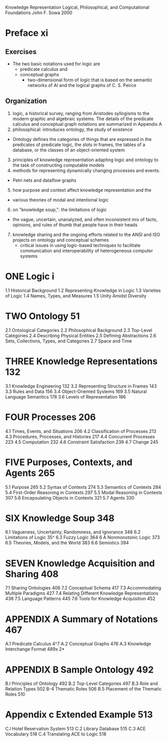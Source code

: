 Knowledge Representation
  Logical, Philosophical, and Computational Foundations
John F. Sowa
2000

# Preface xi

## Exercises

* The two basic notations used for logic are
  * predicate calculus and
  * conceptual graphs
    * two-dimensional form of logic that is based on the semantic networks of
      AI and the logical graphs of C. S. Peirce

## Organization

1. logic, a historical survey, ranging from Aristodes syllogisms to the modern
   graphic and algebraic systems.  The details of the predicate calculus and
   conceptual graph notations are summarized in Appendix A
2. philosophical: introduces ontology, the study of existence
  * Ontology defines the categories of things that are expressed in the
    predicates of predicate logic, the slots in frames, the tables of a
    database, or the classes of an object-oriented system
3. principles of knowledge representation
  adapting logic and ontology to the task of constructing computable models
4. methods for representing dynamically changing processes and events.
  * Petri nets and dataflow graphs
5. how purpose and context affect knowledge representation and the
  * various theories of modal and intentional logic
6. on "knowledge soup,": the limitations of logic
  * the vague, uncertain, unanalyzed, and often inconsistent mix of facts,
    opinions, and rules of thumb that people have in their heads
7. knowledge sharing and the ongoing efforts related to the ANSI and ISO
   projects on ontology and conceptual schemes
   * critical issues in using logic-based techniques to facilitate communication
     and interoperability of heterogeneous computer systems

# ONE Logic i
1.1 Historical Background
1.2 Representing Knowledge in Logic
1.3 Varieties of Logic
1.4 Names, Types, and Measures
1.5 Unity Amidst Diversity

# TWO Ontology 51
2.1 Ontological Categories
2.2 Philosophical Background
2.3 Top-Level Categories
2.4 Describing Physical Entities
2.5 Defining Abstractions
2.6 Sets, Collections, Types, and Categories
2.7 Space and Time

# THREE Knowledge Representations 132
3.1 Knowledge Engineering 132
3.2 Representing Structure in Frames 143
3.3 Rules and Data 156
3.4 Object-Oriented Systems 169
3.5 Natural Language Semantics 178
3.6 Levels of Representation 186

# FOUR Processes 206
4.1 Times, Events, and Situations 206
4.2 Classification of Processes 213
4.3 Procedures, Processes, and Histories 217
4.4 Concurrent Processes 223
4.5 Computation 232
4.6 Constraint Satisfaction 239
4.7 Change 245

# FIVE Purposes, Contexts, and Agents 265
5.1 Purpose 265
5.2 Syntax of Contexts 274
5.3 Semantics of Contexts 284
5.4 First-Order Reasoning in Contexts 297
5.5 Modal Reasoning in Contexts 307
5.6 Encapsulating Objects in Contexts 321
5.7 Agents 330

# SIX Knowledge Soup 348
6.1 Vagueness, Uncertainty, Randomness, and Ignorance 348
6.2 Limitations of Logic 35^
6.3 Fuzzy Logic 364
6 A Nonmonotonic Logic 373
6.5 Theories, Models, and the World 383
6.6 Semiotics 394

# SEVEN Knowledge Acquisition and Sharing 408
7.1 Sharing Ontologies 408
7.2 Conceptual Schema 417
7.3 Accommodating Multiple Paradigms 427
7.4 Relating Different Knowledge Representations 438
7.5 Language Patterns 445
7.6 Tools for Knowledge Acquisition 452

# APPENDIX A Summary of Notations 467
A.1 Predicate Calculus 4^7
A.2 Conceptual Graphs 476
A.3 Knowledge Interchange Format 489x 2*

# APPENDIX B Sample Ontology 492
B.l Principles of Ontology 492
B.2 Top-Level Categories 497
B.3 Role and Relation Types 502
B-4 Thematic Roles 506
B.5 Placement of the Thematic Roles 510

# Appendix c Extended Example 513
C.l Hotel Reservation System 513
C.2 Library Database 515
C.3 ACE Vocabulary 518
C.4 Translating ACE to Logic 518

